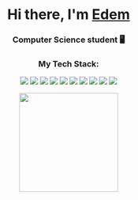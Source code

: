 <div align="center">
  <h1>Hi there, I'm <a href="vk.com" target="_blank">Edem</a>
  </h1>
  <h3>Computer Science student 🖥</h3>

  <h3>My Tech Stack:</h3>
  
  <p>
    <!-- Java -->
    <img src="https://img.shields.io/badge/Java-ED8B00?style=for-the-badge&logo=java&logoColor=white"/>
    <!-- Spring -->
    <img src="https://img.shields.io/badge/Spring-6DB33F?style=for-the-badge&logo=spring&logoColor=white"/>
    <!-- PostgreSQL -->
    <img src="https://img.shields.io/badge/PostgreSQL-316192?style=for-the-badge&logo=postgresql&logoColor=white"/>
    <!-- MySQL -->
    <img src="https://img.shields.io/badge/MySQL-4479A1?style=for-the-badge&logo=mysql&logoColor=white"/>
    <!-- Redis -->
    <img src="https://img.shields.io/badge/Redis-DC382D?style=for-the-badge&logo=redis&logoColor=white"/>
    <!-- Postman -->
    <img src="https://img.shields.io/badge/Postman-FF6C37?style=for-the-badge&logo=postman&logoColor=white"/>
    <!-- Hibernate -->
    <img src="https://img.shields.io/badge/Hibernate-59666C?style=for-the-badge&logo=hibernate&logoColor=white"/>
    <!-- Guava -->
    <img src="https://img.shields.io/badge/Guava-4298B8?style=for-the-badge&logo=guava&logoColor=white"/>
    <!-- Lombok -->
    <img src="https://img.shields.io/badge/Lombok-C80000?style=for-the-badge&logo=lombok&logoColor=white"/>
    <!-- GitHub -->
    <img src="https://img.shields.io/badge/GitHub-100000?style=for-the-badge&logo=github&logoColor=white"/>
  </p>

  <img src="https://i.giphy.com/media/yyVph7ANKftIs/giphy.webp" height="200"/>
</div>
